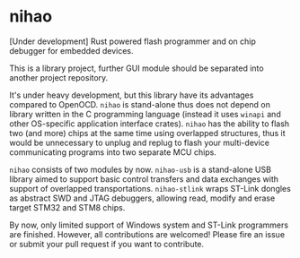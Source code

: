 # nihao

[Under development] Rust powered flash programmer and on chip debugger for embedded devices.

This is a library project, further GUI module should be separated into another project repository.

It's under heavy development, but this library have its advantages compared to OpenOCD. 
`nihao` is stand-alone thus does not depend on library written in the C programming language 
(instead it uses `winapi` and other OS-specific application interface crates). 
`nihao` has the ability to flash two (and more) chips at the same time using overlapped structures,
thus it would be unnecessary to unplug and replug to flash your multi-device communicating programs
into two separate MCU chips. 

`nihao` consists of two modules by now. `nihao-usb` is a stand-alone USB library aimed to support
basic control transfers and data exchanges with support of overlapped transportations. 
`nihao-stlink` wraps ST-Link dongles as abstract SWD and JTAG debuggers, allowing read, modify and 
erase target STM32 and STM8 chips.

By now, only limited support of Windows system and ST-Link programmers are finished.
However, all contributions are welcomed! Please fire an issue or submit your pull request if you want to contribute.
